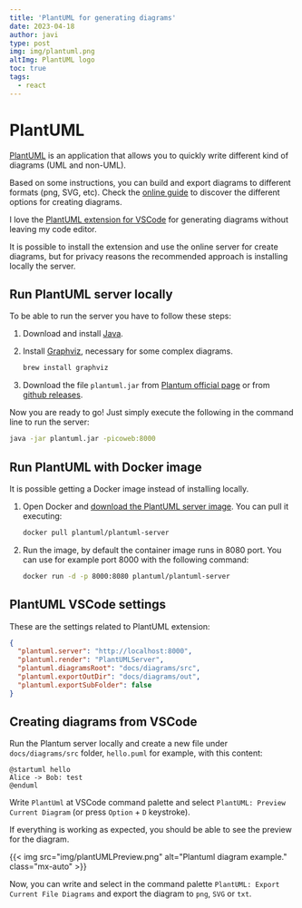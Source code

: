 ```yaml
---
title: 'PlantUML for generating diagrams'
date: 2023-04-18
author: javi
type: post
img: img/plantuml.png
altImg: PlantUML logo
toc: true
tags:
  - react
---
```


# PlantUML

[PlantUML](https://plantuml.com/) is an application that allows you to quickly write different kind of diagrams (UML and non-UML).

Based on some instructions, you can build and export diagrams to different formats (png, SVG, etc). Check the [online guide](https://plantuml.com/guide) to discover the different options for creating diagrams.

I love the [PlantUML extension for VSCode](https://marketplace.visualstudio.com/items?itemName=jebbs.plantuml) for generating diagrams without leaving my code editor.

It is possible to install the extension and use the online server for create diagrams, but for privacy reasons the recommended approach is installing locally the server.

## Run PlantUML server locally

To be able to run the server you have to follow these steps:

1. Download and install [Java](http://java.com/en/download/).
1. Install [Graphviz](http://www.graphviz.org/download/), necessary for some complex diagrams.

   ```bash
   brew install graphviz
   ```

1. Download the file `plantuml.jar` from [Plantum official page](https://plantuml.com/download) or from [github releases](https://github.com/plantuml/plantuml/releases/).

Now you are ready to go! Just simply execute the following in the command line to run the server:

```bash
java -jar plantuml.jar -picoweb:8000
```

## Run PlantUML with Docker image

It is possible getting a Docker image instead of installing locally.

1. Open Docker and [download the PlantUML server image](https://hub.docker.com/r/plantuml/plantuml-server). You can pull it executing:

   ```bash
   docker pull plantuml/plantuml-server
   ```

1. Run the image, by default the container image runs in 8080 port. You can use for example port 8000 with the following command:

   ```bash
   docker run -d -p 8000:8080 plantuml/plantuml-server
   ```

## PlantUML VSCode settings

These are the settings related to PlantUML extension:

```json
{
  "plantuml.server": "http://localhost:8000",
  "plantuml.render": "PlantUMLServer",
  "plantuml.diagramsRoot": "docs/diagrams/src",
  "plantuml.exportOutDir": "docs/diagrams/out",
  "plantuml.exportSubFolder": false
}
```

## Creating diagrams from VSCode

Run the Plantum server locally and create a new file under `docs/diagrams/src` folder, `hello.puml` for example, with this content:

```
@startuml hello
Alice -> Bob: test
@enduml
```

Write `PlantUml` at VSCode command palette and select `PlantUML: Preview Current Diagram` (or press `Option` + `D` keystroke).

If everything is working as expected, you should be able to see the preview for the diagram.

{{< img src="img/plantUMLPreview.png" alt="Plantuml diagram example." class="mx-auto" >}}

Now, you can write and select in the command palette `PlantUML: Export Current File Diagrams` and export the diagram to `png`, `SVG` or `txt`.

